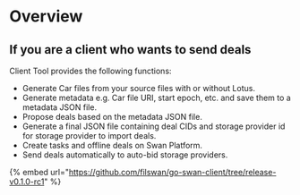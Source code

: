 # Overview

## If you are a client who wants to send deals

Client Tool provides the following functions:

* Generate Car files from your source files with or without Lotus.
* Generate metadata e.g. Car file URI, start epoch, etc. and save them to a metadata JSON file.
* Propose deals based on the metadata JSON file.
* Generate a final JSON file containing deal CIDs and storage provider id for storage provider to import deals.
* Create tasks and offline deals on Swan Platform.
* Send deals automatically to auto-bid storage providers.

{% embed url="https://github.com/filswan/go-swan-client/tree/release-v0.1.0-rc1" %}
